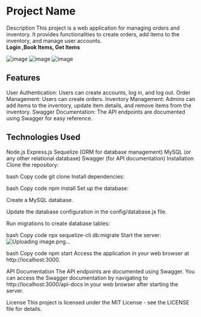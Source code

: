 <h1>Project Name</h1>
Description
This project is a web application for managing orders and inventory. It provides functionalities to create orders, add items to the inventory, and manage user accounts.
<br>
<strong>Login ,Book Items, Get Items </strong>
<div>

![image](https://github.com/lakshay9131/qp-assesment2/assets/41942751/109625c0-af58-4f5b-84eb-38d2b0d33eda)
![image](https://github.com/lakshay9131/qp-assesment2/assets/41942751/83e94488-bd12-4c4a-b076-948ad9509464)
![image](https://github.com/lakshay9131/qp-assesment2/assets/41942751/c8c4ee52-ed48-46d4-a3a9-491fef133002)
</div>



<h2>Features</h2>
User Authentication: Users can create accounts, log in, and log out.
Order Management: Users can create orders. 
Inventory Management: Admins can add items to the inventory, update item details, and remove items from the inventory.
Swagger Documentation: The API endpoints are documented using Swagger for easy reference.
<h2>Technologies Used</h2>
Node.js
Express.js
Sequelize (ORM for database management)
MySQL (or any other relational database)
Swagger (for API documentation)
Installation
Clone the repository:

bash
Copy code
git clone <repository-url>
Install dependencies:

bash
Copy code
npm install
Set up the database:

Create a MySQL database.

Update the database configuration in the config/database.js file.

Run migrations to create database tables:

bash
Copy code
npx sequelize-cli db:migrate
Start the server:![Uploading image.png…]()


bash
Copy code
npm start
Access the application in your web browser at http://localhost:3000.

API Documentation
The API endpoints are documented using Swagger. You can access the Swagger documentation by navigating to http://localhost:3000/api-docs in your web browser after starting the server.

License
This project is licensed under the MIT License - see the LICENSE file for details.

